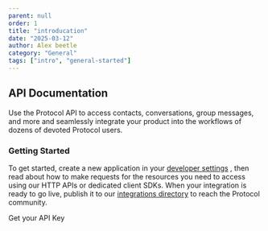 ```yaml
---
parent: null
order: 1
title: "introducation"
date: "2025-03-12"
author: Alex beetle
category: "General"
tags: ["intro", "general-started"]
---
```


## API Documentation

Use the Protocol API to access contacts, conversations, group messages, and more and seamlessly integrate your product into the workflows of dozens of devoted Protocol users.

### Getting Started

To get started, create a new application in your [developer settings](/dev-setting) , then read about how to make requests for the resources you need to access using our HTTP APIs or dedicated client SDKs. When your integration is ready to go live, publish it to our [integrations directory](/integratons-directory) to reach the Protocol community.

Get your API Key
